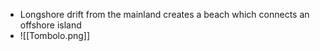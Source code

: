 
- Longshore drift from the mainland creates a beach which connects an offshore island
- ![[Tombolo.png]]
